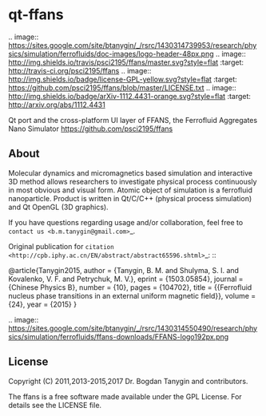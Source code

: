 # qt-ffans

.. image:: https://sites.google.com/site/btanygin/_/rsrc/1430314739953/research/physics/simulation/ferrofluids/doc-images/logo-header-48px.png
.. image:: http://img.shields.io/travis/psci2195/ffans/master.svg?style=flat
        :target: http://travis-ci.org/psci2195/ffans
.. image:: http://img.shields.io/badge/license-GPL-yellow.svg?style=flat
        :target: https://github.com/psci2195/ffans/blob/master/LICENSE.txt
.. image:: http://img.shields.io/badge/arXiv-1112.4431-orange.svg?style=flat
        :target: http://arxiv.org/abs/1112.4431

Qt port and the cross-platform UI layer of FFANS, the Ferrofluid Aggregates Nano Simulator https://github.com/psci2195/ffans

About
-----
Molecular dynamics and micromagnetics based simulation and interactive 3D method allows researchers to investigate physical process continuously in most obvious and visual form. Atomic object of simulation is a ferrofluid nanoparticle. Product is written in Qt/C/C++ (physical process simulation) and Qt OpenGL (3D graphics).

If you have questions regarding usage and/or collaboration, feel free to `contact us <b.m.tanygin@gmail.com>`_.

Original publication for `citation <http://cpb.iphy.ac.cn/EN/abstract/abstract65596.shtml>`_: ::

  @article{Tanygin2015,
  author = {Tanygin, B. M. and Shulyma, S. I. and Kovalenko, V. F. and Petrychuk, M. V.},
  eprint = {1503.05854},
  journal = {Chinese Physics B},
  number = {10},
  pages = {104702},
  title = {{Ferrofluid nucleus phase transitions in an external uniform magnetic field}},
  volume = {24},
  year = {2015}
  }

.. image:: https://sites.google.com/site/btanygin/_/rsrc/1430314550490/research/physics/simulation/ferrofluids/ffans-downloads/FFANS-logo192px.png

License
-------
Copyright (C) 2011,2013-2015,2017 Dr. Bogdan Tanygin and contributors.

The ffans is a free software made available under the GPL License. For details see the LICENSE file.
